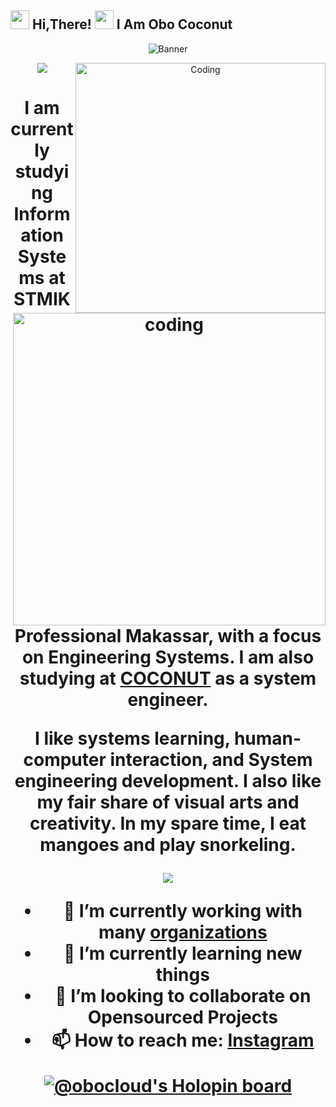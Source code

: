 <h2> <img src="https://user-images.githubusercontent.com/65858180/137293079-2440dbff-e887-4b1d-802c-49d49dcfd664.gif" width="30" /> Hi,There! <img src="https://user-images.githubusercontent.com/65858180/137293369-94c631b6-8a17-4256-927a-070da186734c.gif" width="30" /> I Am Obo Coconut </h2>

<!--- header image --->

<div align="center">
<p align="center">
  <!---  <img alt="Banner" width="961" height="400"  src="https://user-images.githubusercontent.com/74038190/225813708-98b745f2-7d22-48cf-9150-083f1b00d6c9.gif"> --->
  <img alt="Banner" style="{max-height: 0px}"  src="https://user-images.githubusercontent.com/74038190/225813708-98b745f2-7d22-48cf-9150-083f1b00d6c9.gif">
</p>
<!--- portfolio launch image --->

  <!-- gif image -->
  <img align="right" alt="Coding" width="400" src="https://media.tenor.com/rePDfDWO3XoAAAAd/hacking.gif">
 <!--<img align="left" alt="Hacker" height="290" width="360" src="https://user-images.githubusercontent.com/74038190/229223156-0cbdaba9-3128-4d8e-8719-b6b4cf741b67.gif"> -->
  
  ![](https://komarev.com/ghpvc/?username=Boltjazz&color=blueviolet&label=Profile+Views)

  
<!--- social media icons, you can find them in the assets directory of this repo --->
  


  




<h1 align="center">

<img align="right" alt="coding" width="500" src="https://camo.githubusercontent.com/e4a569755580f96dce0e6d65bc761e0d9aef0fecae524ec73a1b0be60fc934fa/68747470733a2f2f7777772e6d79676f2e67652f75706c6f6164732f626c6f672f313538343032333739352e6a7067">

I am currently studying Information Systems at STMIK Professional Makassar, with a focus on Engineering Systems. I am also studying at [COCONUT](https://Coconut.or.id) as a system engineer.

I like systems learning, human-computer interaction, and System engineering development. I also like my fair share of visual arts and creativity. In my spare time, I eat mangoes and play snorkeling.

<img src="https://user-images.githubusercontent.com/65858180/137301567-37e84890-e360-4f86-9dcc-127ff7f4f85b.gif" >


- 🔭 I’m currently working with many [organizations](https://coconut.or.id/contact)
- 🌱 I’m currently learning new things
- 👯 I’m looking to collaborate on Opensourced Projects
- 📫 How to reach me: [Instagram](https://www.instagram.com/aryawbowo/)


[![@obocloud's Holopin board](https://holopin.io/api/user/board?user=obocloud)](https://holopin.io/@obocloud)
